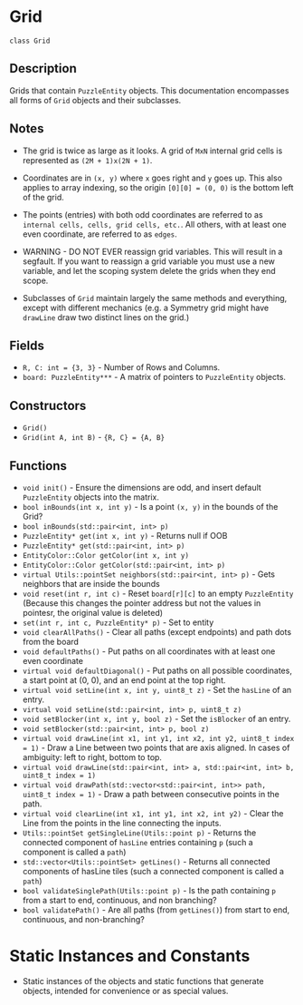 # Grid

`class Grid`

## Description

Grids that contain `PuzzleEntity` objects. This documentation encompasses all forms of `Grid` objects and their subclasses.

## Notes

- The grid is twice as large as it looks. A grid of `MxN` internal grid cells is represented as `(2M + 1)x(2N + 1)`.
- Coordinates are in `(x, y)` where `x` goes right and `y` goes up. This also applies to array indexing, so the origin `[0][0] = (0, 0)` is the bottom left of the grid.
- The points (entries) with both odd coordinates are referred to as `internal cells, cells, grid cells, etc.`. All others, with at least one even coordinate, are referred to as `edges`.

- WARNING - DO NOT EVER reassign grid variables. This will result in a segfault. If you want to reassign a grid variable you must use a new variable, and let the scoping system delete the grids when they end scope.

- Subclasses of `Grid` maintain largely the same methods and everything, except with different mechanics (e.g. a Symmetry grid might have `drawLine` draw two distinct lines on the grid.)

## Fields

- `R, C: int = {3, 3}` - Number of Rows and Columns.
- `board: PuzzleEntity***` - A matrix of pointers to `PuzzleEntity` objects.

## Constructors

- `Grid()`
- `Grid(int A, int B)` - `{R, C} = {A, B}`

## Functions

- `void init()` - Ensure the dimensions are odd, and insert default `PuzzleEntity` objects into the matrix.
- `bool inBounds(int x, int y)` - Is a point `(x, y)` in the bounds of the Grid?
- `bool inBounds(std::pair<int, int> p)`
- `PuzzleEntity* get(int x, int y)` - Returns null if OOB
- `PuzzleEntity* get(std::pair<int, int> p)`
- `EntityColor::Color getColor(int x, int y)`
- `EntityColor::Color getColor(std::pair<int, int> p)`
- `virtual Utils::pointSet neighbors(std::pair<int, int> p)` - Gets neighbors that are inside the bounds
- `void reset(int r, int c)` - Reset `board[r][c]` to an empty `PuzzleEntity` (Because this changes the pointer address but not the values in pointesr, the original value is deleted)
- `set(int r, int c, PuzzleEntity* p)` - Set to entity
- `void clearAllPaths()` - Clear all paths (except endpoints) and path dots from the board
- `void defaultPaths()` - Put paths on all coordinates with at least one even coordinate
- `virtual void defaultDiagonal()` - Put paths on all possible coordinates, a start point at (0, 0), and an end point at the top right.
- `virtual void setLine(int x, int y, uint8_t z)` - Set the `hasLine` of an entry.
- `virtual void setLine(std::pair<int, int> p, uint8_t z)` 
- `void setBlocker(int x, int y, bool z)` - Set the `isBlocker` of an entry.
- `void setBlocker(std::pair<int, int> p, bool z)` 
- `virtual void drawLine(int x1, int y1, int x2, int y2, uint8_t index = 1)` - Draw a Line between two points that are axis aligned. In cases of ambiguity: left to right, bottom to top.
- `virtual void drawLine(std::pair<int, int> a, std::pair<int, int> b, uint8_t index = 1)`
- `virtual void drawPath(std::vector<std::pair<int, int>> path, uint8_t index = 1)` - Draw a path between consecutive points in the path.
- `virtual void clearLine(int x1, int y1, int x2, int y2)` - Clear the Line from the points in the line connecting the inputs.
- `Utils::pointSet getSingleLine(Utils::point p)` - Returns the connected component of `hasLine` entries containing `p` (such a component is called a `path`)
- `std::vector<Utils::pointSet> getLines()` - Returns all connected components of hasLine tiles (such a connected component is called a `path`)
- `bool validateSinglePath(Utils::point p)` - Is the path containing `p` from a start to end, continuous, and non branching?
- `bool validatePath()` - Are all paths (from `getLines()`) from start to end, continuous, and non-branching?

# Static Instances and Constants

- Static instances of the objects and static functions that generate objects, intended for convenience or as special values.